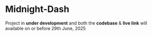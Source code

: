 # Midnight-Dash

Project in **under development** and both the **codebase** & **live link** will available on or before 29th June, 2025
